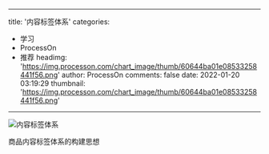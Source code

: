 
---
title: '内容标签体系'
categories: 
 - 学习
 - ProcessOn
 - 推荐
headimg: 'https://img.processon.com/chart_image/thumb/60644ba01e08533258441f56.png'
author: ProcessOn
comments: false
date: 2022-01-20 03:19:29
thumbnail: 'https://img.processon.com/chart_image/thumb/60644ba01e08533258441f56.png'
---

<div>   
<img class="thumb" alt="内容标签体系" src="https://img.processon.com/chart_image/thumb/60644ba01e08533258441f56.png" referrerpolicy="no-referrer">
<p>商品内容标签体系的构建思想</p>  
</div>
            